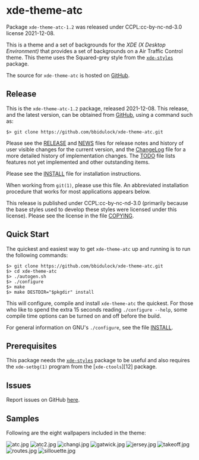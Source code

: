 [xde-theme-atc -- read me first file.  2021-12-08]: #

xde-theme-atc
===============

Package `xde-theme-atc-1.2` was released under CCPL:cc-by-nc-nd-3.0
license 2021-12-08.

This is a theme and a set of backgrounds for the _XDE (X Desktop
Environment)_ that provides a set of backgrounds on
a Air Traffic Control theme.
This theme uses the Squared-grey style from the [`xde-styles`][11]
package.

The source for `xde-theme-atc` is hosted on [GitHub][1].


Release
-------

This is the `xde-theme-atc-1.2` package, released 2021-12-08.
This release, and the latest version, can be obtained from [GitHub][1],
using a command such as:

    $> git clone https://github.com/bbidulock/xde-theme-atc.git

Please see the [RELEASE][3] and [NEWS][4] files for release notes and
history of user visible changes for the current version, and the
[ChangeLog][5] file for a more detailed history of implementation
changes.  The [TODO][6] file lists features not yet implemented and
other outstanding items.

Please see the [INSTALL][8] file for installation instructions.

When working from `git(1)`, please use this file.  An abbreviated
installation procedure that works for most applications appears below.

This release is published under CCPL:cc-by-nc-nd-3.0 (primarily because
the base styles used to develop these styles were licensed under this
license).
Please see the license in the file [COPYING][10].


Quick Start
-----------

The quickest and easiest way to get `xde-theme-atc` up and
running is to run the following commands:

    $> git clone https://github.com/bbidulock/xde-theme-atc.git
    $> cd xde-theme-atc
    $> ./autogen.sh
    $> ./configure
    $> make
    $> make DESTDIR="$pkgdir" install

This will configure, compile and install `xde-theme-atc` the
quickest.  For those who like to spend the extra 15 seconds reading
`./configure --help`, some compile time options can be turned on and off
before the build.

For general information on GNU's `./configure`, see the file
[INSTALL][8].


Prerequisites
-------------

This package needs the [`xde-styles`][11] package to be useful and also
requires the `xde-setbg(1)` program from the [`xde-ctools`][12] package.


Issues
------

Report issues on GitHub [here][2].


Samples
-------

Following are the eight wallpapers included in the theme:

![atc.jpg](images/atc.jpg "Wallpaper #1")
![atc2.jpg](images/atc2.jpg "Wallpaper #2")
![changi.jpg](images/changi.jpg "Wallpaper #3")
![gatwick.jpg](images/gatwick.jpg "Wallpaper #4")
![jersey.jpg](images/jersey.jpg "Wallpaper #5")
![takeoff.jpg](images/takeoff.jpg "Wallpaper #6")
![routes.jpg](images/routes.jpg "Wallpaper #7")
![sillouette.jpg](images/sillouette.jpg "Wallpaper #8")



[1]: https://github.com/bbidulock/xde-theme-ahsoka
[2]: https://github.com/bbidulock/xde-theme-ahsoka/issues
[3]: https://github.com/bbidulock/xde-theme-ahsoka/blob/master/RELEASE
[4]: https://github.com/bbidulock/xde-theme-ahsoka/blob/master/NEWS
[5]: https://github.com/bbidulock/xde-theme-ahsoka/blob/master/ChangeLog
[6]: https://github.com/bbidulock/xde-theme-ahsoka/blob/master/TODO
[7]: https://github.com/bbidulock/xde-theme-ahsoka/blob/master/COMPLIANCE
[8]: https://github.com/bbidulock/xde-theme-ahsoka/blob/master/INSTALL
[9]: https://github.com/bbidulock/xde-theme-ahsoka/blob/master/LICENSE
[10]: https://github.com/bbidulock/xde-theme-ahsoka/blob/master/COPYING
[11]: https://github.com/bbidulock/xde-styles
[11]: https://github.com/bbidulock/xde-ctools

[ vim: set ft=markdown sw=4 tw=72 nocin nosi fo+=tcqlorn spell: ]: #
